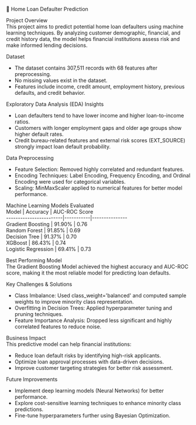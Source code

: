 🏡 Home Loan Defaulter Prediction  

Project Overview  
This project aims to predict potential home loan defaulters using machine learning techniques. By analyzing customer demographic, financial, and credit history data, the model helps financial institutions assess risk and make informed lending decisions.  

Dataset  
- The dataset contains 307,511 records with 68 features after preprocessing.  
- No missing values exist in the dataset.  
- Features include income, credit amount, employment history, previous defaults, and credit behavior.  

Exploratory Data Analysis (EDA) Insights  
- Loan defaulters tend to have lower income and higher loan-to-income ratios.  
- Customers with longer employment gaps and older age groups show higher default rates.  
- Credit bureau-related features and external risk scores (EXT_SOURCE) strongly impact loan default probability.  

Data Preprocessing  
- Feature Selection: Removed highly correlated and redundant features.  
- Encoding Techniques: Label Encoding, Frequency Encoding, and Ordinal Encoding were used for categorical variables.  
- Scaling: MinMaxScaler applied to numerical features for better model performance.  

Machine Learning Models Evaluated  
Model                  | Accuracy  | AUC-ROC Score  
------------------------|-----------|---------------  
Gradient Boosting      | 91.90% | 0.76  
Random Forest         | 91.85%    | 0.69  
Decision Tree         | 91.37%    | 0.70  
XGBoost              | 86.43%    | 0.74  
Logistic Regression   | 69.41%    | 0.73  

Best Performing Model  
The Gradient Boosting Model achieved the highest accuracy and AUC-ROC score, making it the most reliable model for predicting loan defaults.  

Key Challenges & Solutions  
- Class Imbalance: Used class_weight='balanced' and computed sample weights to improve minority class representation.  
- Overfitting in Decision Trees: Applied hyperparameter tuning and pruning techniques.  
- Feature Importance Analysis: Dropped less significant and highly correlated features to reduce noise.  

Business Impact  
This predictive model can help financial institutions:  
- Reduce loan default risks by identifying high-risk applicants.  
- Optimize loan approval processes with data-driven decisions.  
- Improve customer targeting strategies for better risk assessment.  

Future Improvements  
- Implement deep learning models (Neural Networks) for better performance.  
- Explore cost-sensitive learning techniques to enhance minority class predictions.  
- Fine-tune hyperparameters further using Bayesian Optimization.  
